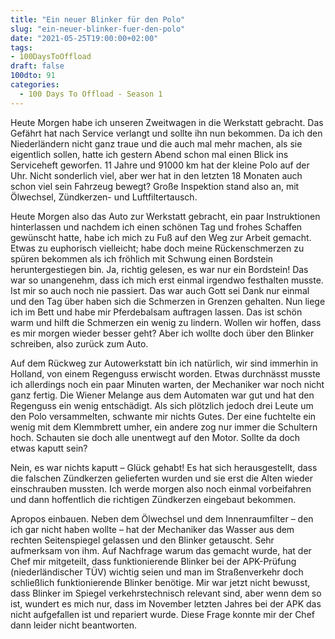 ```yaml
---
title: "Ein neuer Blinker für den Polo"
slug: "ein-neuer-blinker-fuer-den-polo"
date: "2021-05-25T19:00:00+02:00"
tags:
- 100DaysToOffload
draft: false
100dto: 91
categories:
  - 100 Days To Offload - Season 1
---
```


Heute Morgen habe ich unseren Zweitwagen in die Werkstatt gebracht. Das Gefährt hat nach Service verlangt und sollte ihn nun bekommen. Da ich den Niederländern nicht ganz traue und die auch mal mehr machen, als sie eigentlich sollen, hatte ich gestern Abend schon mal einen Blick ins Serviceheft geworfen. 11 Jahre und 91000 km hat der kleine Polo auf der Uhr. Nicht sonderlich viel, aber wer hat in den letzten 18 Monaten auch schon viel sein Fahrzeug bewegt? Große Inspektion stand also an, mit Ölwechsel, Zündkerzen- und Luftfiltertausch.

Heute Morgen also das Auto zur Werkstatt gebracht, ein paar Instruktionen hinterlassen und nachdem ich einen schönen Tag und frohes Schaffen gewünscht hatte, habe ich mich zu Fuß auf den Weg zur Arbeit gemacht. Etwas zu euphorisch vielleicht; habe doch meine Rückenschmerzen zu spüren bekommen als ich fröhlich mit Schwung einen Bordstein heruntergestiegen bin. Ja, richtig gelesen, es war nur ein Bordstein! Das war so unangenehm, dass ich mich erst einmal irgendwo festhalten musste. Ist mir so auch noch nie passiert. Das war auch Gott sei Dank nur einmal und den Tag über haben sich die Schmerzen in Grenzen gehalten. Nun liege ich im Bett und habe mir Pferdebalsam auftragen lassen. Das ist schön warm und hilft die Schmerzen ein wenig zu lindern. Wollen wir hoffen, dass es mir morgen wieder besser geht? Aber ich wollte doch über den Blinker schreiben, also zurück zum Auto.

Auf dem Rückweg zur Autowerkstatt bin ich natürlich, wir sind immerhin in Holland, von einem Regenguss erwischt worden. Etwas durchnässt musste ich allerdings noch ein paar Minuten warten, der Mechaniker war noch nicht ganz fertig. Die Wiener Melange aus dem Automaten war gut und hat den Regenguss ein wenig entschädigt. Als sich plötzlich jedoch drei Leute um den Polo versammelten, schwante mir nichts Gutes. Der eine fuchtelte ein wenig mit dem Klemmbrett umher, ein andere zog nur immer die Schultern hoch. Schauten sie doch alle unentwegt auf den Motor. Sollte da doch etwas kaputt sein?

Nein, es war nichts kaputt – Glück gehabt! Es hat sich herausgestellt, dass die falschen Zündkerzen gelieferten wurden und sie erst die Alten wieder einschrauben mussten. Ich werde morgen also noch einmal vorbeifahren und dann hoffentlich die richtigen Zündkerzen eingebaut bekommen.

Apropos einbauen. Neben dem Ölwechsel und dem Innenraumfilter – den ich gar nicht haben wollte – hat der Mechaniker das Wasser aus dem rechten Seitenspiegel gelassen und den Blinker getauscht. Sehr aufmerksam von ihm. Auf Nachfrage warum das gemacht wurde, hat der Chef mir mitgeteilt, dass funktionierende Blinker bei der APK-Prüfung (niederländischer TÜV) wichtig seien und man im Straßenverkehr doch schließlich funktionierende Blinker benötige. Mir war jetzt nicht bewusst, dass Blinker im Spiegel verkehrstechnisch relevant sind, aber wenn dem so ist, wundert es mich nur, dass im November letzten Jahres bei der APK das nicht aufgefallen ist und repariert wurde. Diese Frage konnte mir der Chef dann leider nicht beantworten.

